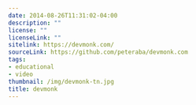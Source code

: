 ```yaml
---
date: 2014-08-26T11:31:02-04:00
description: ""
license: ""
licenseLink: ""
sitelink: https://devmonk.com/
sourceLink: https://github.com/peteraba/devmonk.com
tags:
- educational
- video
thumbnail: /img/devmonk-tn.jpg
title: devmonk
---
```


